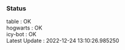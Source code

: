 ### Status


table : OK  
hogwarts : OK  
icy-bot : OK  
Latest Update : 2022-12-24 13:10:26.985250
